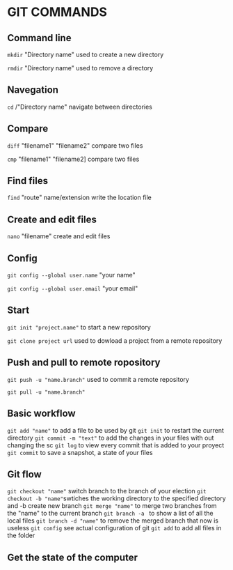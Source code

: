 # GIT COMMANDS

## Command line

`mkdir` "Directory name" used to create a new directory

`rmdir` "Directory name" used to remove a directory
	
## Navegation

`cd` /"Directory name" navigate between directories

## Compare

`diff` "filename1" "filename2" compare two files

`cmp` "filename1" "filename2] compare two files

## Find files
`find` "route" name/extension write the location file

## Create and edit files

`nano` "filename" create and edit files

## Config

`git config --global user.name` "your name"

`git config --global user.email` "your email"

## Start

`git init "project.name"` to start a new repository

`git clone project url` used to dowload a project from a remote repository

## Push and pull to remote ropository

`git push -u "name.branch"` used to commit a remote repository

`git pull -u "name.branch"`

## Basic workflow

`git add "name"` to add a file to be used by git
`git init` to restart the current directory
`git commit -m "text"` to add the changes in your files with out changing the sc
`git log` to view every commit that is added to your proyect
`git commit` to save a snapshot, a state of your files

## Git flow

`git checkout "name"` switch branch to the branch of your election 
`git checkout -b "name"`swtiches the working directory to the specified directory and -b create new branch
`git merge "name"` to merge two branches from the "name" to the current branch
`git branch -a ` to show a list of all the local files
`git branch -d "name"` to remove the merged branch that now is useless
`git config` see actual configuration of git
`git add` to add all files in the folder 

## Get the state of the computer 
				
